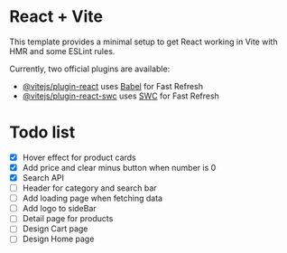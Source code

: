 # React + Vite

This template provides a minimal setup to get React working in Vite with HMR and some ESLint rules.

Currently, two official plugins are available:

- [@vitejs/plugin-react](https://github.com/vitejs/vite-plugin-react/blob/main/packages/plugin-react/README.md) uses [Babel](https://babeljs.io/) for Fast Refresh
- [@vitejs/plugin-react-swc](https://github.com/vitejs/vite-plugin-react-swc) uses [SWC](https://swc.rs/) for Fast Refresh

# Todo list

- [x] Hover effect for product cards
- [x] Add price and clear minus button when number is 0
- [x] Search API
- [ ] Header for category and search bar
- [ ] Add loading page when fetching data
- [ ] Add logo to sideBar
- [ ] Detail page for products
- [ ] Design Cart page
- [ ] Design Home page
